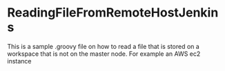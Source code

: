 # ReadingFileFromRemoteHostJenkins
This is a sample .groovy file on how to read a file that is stored on a workspace that is not on the master node. For example an AWS ec2 instance
